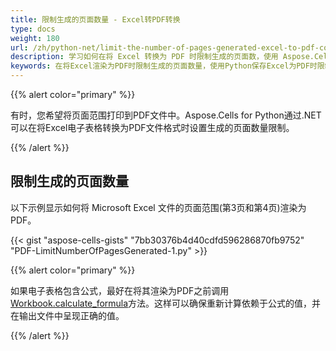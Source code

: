```yaml
---
title: 限制生成的页面数量 - Excel转PDF转换
type: docs
weight: 180
url: /zh/python-net/limit-the-number-of-pages-generated-excel-to-pdf-conversion/
description: 学习如何在将 Excel 转换为 PDF 时限制生成的页面数，使用 Aspose.Cells for Python via .NET API。
keywords: 在将Excel渲染为PDF时限制生成的页面数量，使用Python保存Excel为PDF时限制生成的页面数量，在将Excel转换为PDF时设置生成的页面数量，在python中控制生成用于Excel为PDF的页面数量
---
```


{{% alert color="primary" %}}

有时，您希望将页面范围打印到PDF文件中。Aspose.Cells for Python通过.NET可以在将Excel电子表格转换为PDF文件格式时设置生成的页面数量限制。

{{% /alert %}}

## **限制生成的页面数量**

以下示例显示如何将 Microsoft Excel 文件的页面范围(第3页和第4页)渲染为PDF。

{{< gist "aspose-cells-gists" "7bb30376b4d40cdfd596286870fb9752" "PDF-LimitNumberOfPagesGenerated-1.py" >}}

{{% alert color="primary" %}}

如果电子表格包含公式，最好在将其渲染为PDF之前调用[Workbook.calculate_formula](https://reference.aspose.com/cells/python-net/aspose.cells/workbook/calculate_formula/#)方法。这样可以确保重新计算依赖于公式的值，并在输出文件中呈现正确的值。

{{% /alert %}}
